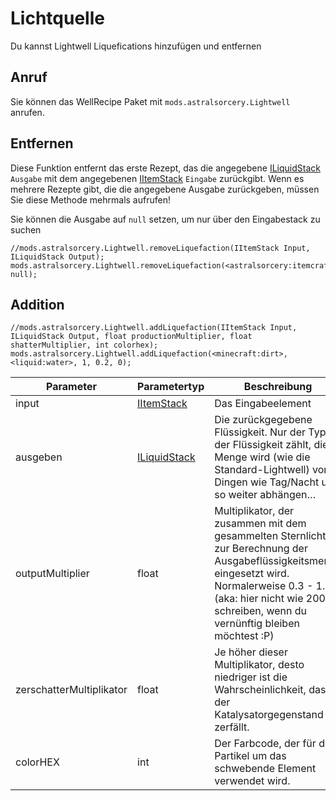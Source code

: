 # Lichtquelle

Du kannst Lightwell Liquefications hinzufügen und entfernen

## Anruf

Sie können das WellRecipe Paket mit `mods.astralsorcery.Lightwell` anrufen.

## Entfernen

Diese Funktion entfernt das erste Rezept, das die angegebene [ILiquidStack](/Vanilla/Liquids/ILiquidStack/) `Ausgabe` mit dem angegebenen [IItemStack](/Vanilla/Items/IItemStack/) `Eingabe` zurückgibt. Wenn es mehrere Rezepte gibt, die die angegebene Ausgabe zurückgeben, müssen Sie diese Methode mehrmals aufrufen!

Sie können die Ausgabe auf `null` setzen, um nur über den Eingabestack zu suchen

```zenscript
//mods.astralsorcery.Lightwell.removeLiquefaction(IItemStack Input, ILiquidStack Output);
mods.astralsorcery.Lightwell.removeLiquefaction(<astralsorcery:itemcraftingcomponent:0>, null);
```

## Addition

```zenscript
//mods.astralsorcery.Lightwell.addLiquefaction(IItemStack Input, ILiquidStack Output, float productionMultiplier, float shatterMultiplier, int colorhex);
mods.astralsorcery.Lightwell.addLiquefaction(<minecraft:dirt>, <liquid:water>, 1, 0.2, 0);
```

| Parameter                | Parametertyp                                   | Beschreibung                                                                                                                                                                                                                |
| ------------------------ | ---------------------------------------------- | --------------------------------------------------------------------------------------------------------------------------------------------------------------------------------------------------------------------------- |
| input                    | [IItemStack](/Vanilla/Items/IItemStack/)       | Das Eingabeelement                                                                                                                                                                                                          |
| ausgeben                 | [ILiquidStack](/Vanilla/Liquids/ILiquidStack/) | Die zurückgegebene Flüssigkeit. Nur der Typ der Flüssigkeit zählt, die Menge wird (wie die Standard-Lightwell) von Dingen wie Tag/Nacht und so weiter abhängen…                                                             |
| outputMultiplier         | float                                          | Multiplikator, der zusammen mit dem gesammelten Sternlicht zur Berechnung der Ausgabeflüssigkeitsmenge eingesetzt wird. Normalerweise 0.3 - 1.2 (aka: hier nicht wie 200 schreiben, wenn du vernünftig bleiben möchtest :P) |
| zerschatterMultiplikator | float                                          | Je höher dieser Multiplikator, desto niedriger ist die Wahrscheinlichkeit, dass der Katalysatorgegenstand zerfällt.                                                                                                         |
| colorHEX                 | int                                            | Der Farbcode, der für die Partikel um das schwebende Element verwendet wird.                                                                                                                                                |